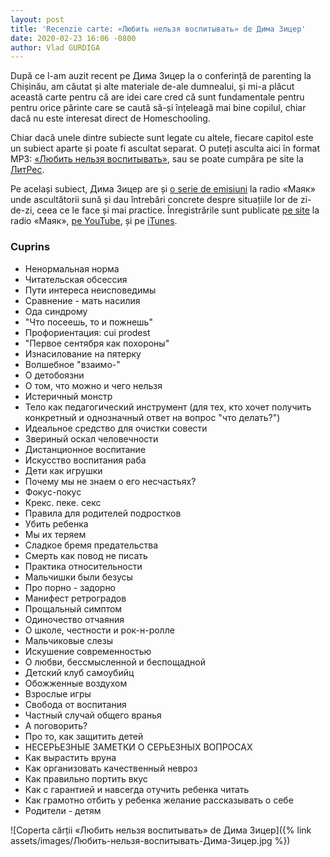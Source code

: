 ```yaml
---
layout: post
title: 'Recenzie carte: «Любить нельзя воспитывать» de Дима Зицер'
date: 2020-02-23 16:06 -0800
author: Vlad GURDIGA
---
```


După ce l-am auzit recent pe Дима Зицер la o conferință de parenting la Chișinău, am căutat și alte materiale de-ale dumnealui, și mi-a plăcut această carte pentru că are idei care cred că sunt fundamentale pentru pentru orice părinte care se caută să-și înțeleagă mai bine copilul, chiar dacă nu este  interesat direct de Homeschooling.

Chiar dacă unele dintre subiecte sunt legate cu altele, fiecare capitol este un subiect aparte și poate fi ascultat separat. O puteți asculta aici în format MP3: [«Любить нельзя воспитывать»][0], sau se poate cumpăra pe site la [ЛитРес][0a].

[0]: https://drive.google.com/open?id=1xblB4NK7AH1oROhCWtqKGjOewyYrOArq
[0a]: https://www.litres.ru/dmitriy-zicer/lubit-nelzya-vospityvat-36310012

Pe același subiect, Дима Зицер are și [o serie de emisiuni][1] la radio «Маяк» unde ascultătorii sună și dau întrebări concrete despre situațiile lor de zi-de-zi, ceea ce le face și mai practice. Înregistrările sunt publicate [pe site][1] la radio «Маяк», [pe YouTube][2], și pe [iTunes][3].

[1]: https://radiomayak.ru/podcasts/podcast/id/2981/#podcast-theme
[2]: https://www.youtube.com/user/mayaktv/search?query=Любить+нельзя+воспитывать
[3]: https://podcasts.apple.com/ru/podcast/любить-нельзя-воспитывать/id1355803662


### Cuprins

- Ненормальная норма
- Читательская обсессия
- Пути интереса неисповедимы
- Сравнение - мать насилия
- Ода синдрому
- "Что посеешь, то и пожнешь"
- Профориентация: cui prodest
- "Первое сентября как похороны"
- Изнасилование на пятерку
- Волшебное "взаимо-"
- О детобоязни
- О том, что можно и чего нельзя
- Истеричный монстр
- Тело как педагогический инструмент (для тех, кто хочет получить конкретный и однозначный ответ на вопрос "что делать?")
- Идеальное средство для очистки совести
- Звериный оскал человечности
- Дистанционное воспитание
- Искусство воспитания раба
- Дети как игрушки
- Почему мы не знаем о его несчастьях?
- Фокус-покус
- Крекс. пеке. секс
- Правила для родителей подростков
- Убить ребенка
- Мы их теряем
- Сладкое бремя предательства
- Смерть как повод не писать
- Практика относительности
- Мальчишки были безусы
- Про порно - задорно
- Манифест ретроградов
- Прощальный симптом
- Одиночество отчаяния
- О школе, честности и рок-н-ролле
- Мальчиковые слезы
- Искушение современностью
- О любви, бессмысленной и беспощадной
- Детский клуб самоубийц
- Обожженные воздухом
- Взрослые игры
- Свобода от воспитания
- Частный случай общего вранья
- А поговорить?
- Про то, как защитить детей
- НЕСЕРЬЕЗНЫЕ ЗАМЕТКИ О СЕРЬЕЗНЫХ ВОПРОСАХ
- Как вырастить вруна
- Как организовать качественный невроз
- Как правильно портить вкус
- Как с гарантией и навсегда отучить ребенка читать
- Как грамотно отбить у ребенка желание рассказывать о себе
- Родители - детям

![Coperta cărții «Любить нельзя воспитывать» de Дима Зицер]({% link
assets/images/Любить-нельзя-воспитывать-Дима-Зицер.jpg %})
